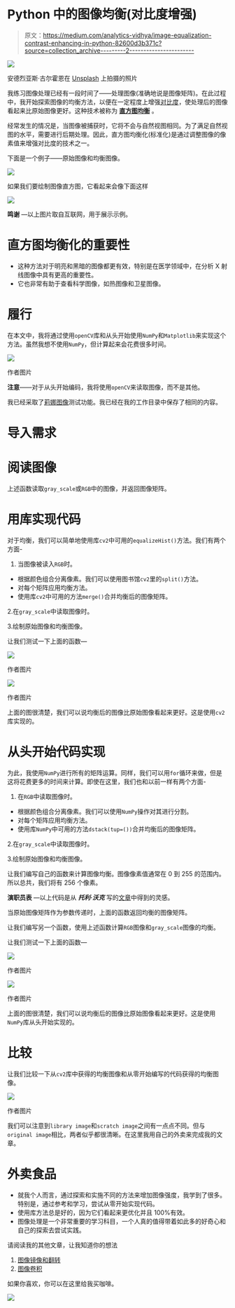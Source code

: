 # Python 中的图像均衡(对比度增强)

> 原文：<https://medium.com/analytics-vidhya/image-equalization-contrast-enhancing-in-python-82600d3b371c?source=collection_archive---------2----------------------->

![](img/c0e295add404486e5ca6c05f65ca5bfb.png)

安德烈亚斯·古尔霍恩在 [Unsplash](https://unsplash.com?utm_source=medium&utm_medium=referral) 上拍摄的照片

我练习图像处理已经有一段时间了——处理图像(准确地说是图像矩阵)。在此过程中，我开始探索图像的均衡方法，以便在一定程度上增强[对比度](https://theailearner.com/2019/01/30/what-is-contrast-in-image-processing/)，使处理后的图像看起来比原始图像更好。这种技术被称为 [**直方图均衡**](https://en.wikipedia.org/wiki/Histogram_equalization) 。

经常发生的情况是，当图像被捕获时，它将不会与自然视图相同。为了满足自然视图的水平，需要进行后期处理。因此，直方图均衡化(标准化)是通过调整图像的像素值来增强对比度的技术之一。

下面是一个例子——原始图像和均衡图像。

![](img/bf5e9a5446a714634152cddeb7e28208.png)

如果我们要绘制图像直方图，它看起来会像下面这样

![](img/1fbc5fe045e3893a8537c236f036ca76.png)

**鸣谢** —以上图片取自互联网，用于展示示例。

# 直方图均衡化的重要性

*   这种方法对于明亮和黑暗的图像都更有效，特别是在医学领域中，在分析 X 射线图像中具有更高的重要性。
*   它也非常有助于查看科学图像，如热图像和卫星图像。

# 履行

在本文中，我将通过使用`openCV`库和从头开始使用`NumPy`和`Matplotlib`来实现这个方法。虽然我想不使用`NumPy`，但计算起来会花费很多时间。

![](img/18305c130ac5255d7e7a39a385ec518d.png)

作者图片

**注意**——对于从头开始编码，我将使用`openCV`来读取图像，而不是其他。

我已经采取了[莉娜图像](https://upload.wikimedia.org/wikipedia/en/7/7d/Lenna_%28test_image%29.png)测试功能。我已经在我的工作目录中保存了相同的内容。

# 导入需求

# 阅读图像

上述函数读取`gray_scale`或`RGB`中的图像，并返回图像矩阵。

# 用库实现代码

对于均衡，我们可以简单地使用库`cv2`中可用的`equalizeHist()`方法。我们有两个方面-

1.  当图像被读入`RGB`时。

*   根据颜色组合分离像素。我们可以使用图书馆`cv2`里的`split()`方法。
*   对每个矩阵应用均衡方法。
*   使用库`cv2`中可用的方法`merge()`合并均衡后的图像矩阵。

2.在`gray_scale`中读取图像时。

3.绘制原始图像和均衡图像。

让我们测试一下上面的函数—

![](img/97ca83444a8b61422651567d1305881a.png)

作者图片

![](img/00d1e354dbc73c892b4c8ef34cb9cb54.png)

作者图片

上面的图很清楚，我们可以说均衡后的图像比原始图像看起来更好。这是使用`cv2`库实现的。

# 从头开始代码实现

为此，我使用`NumPy`进行所有的矩阵运算。同样，我们可以用`for`循环来做，但是这将花费更多的时间来计算。即使在这里，我们也和以前一样有两个方面-

1.  在`RGB`中读取图像时。

*   根据颜色组合分离像素。我们可以使用`NumPy`操作对其进行分割。
*   对每个矩阵应用均衡方法。
*   使用库`NumPy`中可用的方法`dstack(tup=())`合并均衡后的图像矩阵。

2.在`gray_scale`中读取图像时。

3.绘制原始图像和均衡图像。

让我们编写自己的函数来计算图像均衡。图像像素值通常在 0 到 255 的范围内。所以总共，我们将有 256 个像素。

**演职员表** —以上代码是从 ***托利·沃克*** 写的[文章](/hackernoon/histogram-equalization-in-python-from-scratch-ebb9c8aa3f23)中得到的灵感。

当原始图像矩阵作为参数传递时，上面的函数返回均衡的图像矩阵。

让我们编写另一个函数，使用上述函数计算`RGB`图像和`gray_scale`图像的均衡。

让我们测试一下上面的函数—

![](img/aaa35dc5c9fc878546d4bbdff51f0712.png)

作者图片

![](img/d618ccd4356db425abd37845516e7dae.png)

作者图片

上面的图很清楚，我们可以说均衡后的图像比原始图像看起来更好。这是使用`NumPy`库从头开始实现的。

# 比较

让我们比较一下从`cv2`库中获得的均衡图像和从零开始编写的代码获得的均衡图像。

![](img/435228ff942e392dc9aeb6515a65f788.png)

作者图片

我们可以注意到`library image`和`scratch image`之间有一点点不同。但与`original image`相比，两者似乎都很清晰。在这里我用自己的外卖来完成我的文章。

# 外卖食品

*   就我个人而言，通过探索和实施不同的方法来增加图像强度，我学到了很多。特别是，通过参考和学习，尝试从零开始实现代码。
*   使用库方法总是好的，因为它们看起来更优化并且 100%有效。
*   图像处理是一个非常重要的学习科目，一个人真的值得带着如此多的好奇心和自己的探索去尝试实践。

请阅读我的其他文章，让我知道你的想法

1.  [图像镜像和翻转](/analytics-vidhya/image-flipping-and-mirroring-with-numpy-and-opencv-aecc08558679)
2.  [图像卷积](/analytics-vidhya/image-convolution-from-scratch-d99bf639c32a)

如果你喜欢，你可以在这里给我买咖啡。

[![](img/6d60b235fcc46a4bd696b90e886419ee.png)](https://www.buymeacoffee.com/msameeruddin)